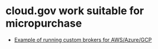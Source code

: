 # cloud.gov work suitable for micropurchase

- [Example of running custom brokers for AWS/Azure/GCP](CustomBrokerDemo.md)
